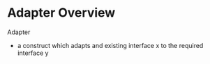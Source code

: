 # Adapter Overview

Adapter
- a construct which adapts and existing interface x to the required interface y